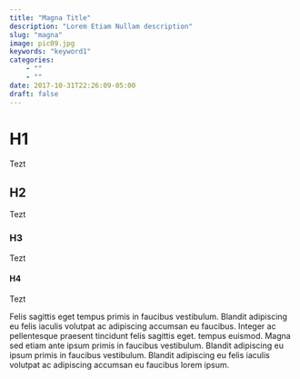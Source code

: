 ```yaml
---
title: "Magna Title"
description: "Lorem Etiam Nullam description"
slug: "magna"
image: pic09.jpg
keywords: "keyword1"
categories: 
    - ""
    - ""
date: 2017-10-31T22:26:09-05:00
draft: false
---
```


# H1
Tezt

## H2
Tezt

### H3
Tezt

#### H4
Tezt

<div class="box">
														<p>Felis sagittis eget tempus primis in faucibus vestibulum. Blandit adipiscing eu felis iaculis volutpat ac adipiscing accumsan eu faucibus. Integer ac pellentesque praesent tincidunt felis sagittis eget. tempus euismod. Magna sed etiam ante ipsum primis in faucibus vestibulum. Blandit adipiscing eu ipsum primis in faucibus vestibulum. Blandit adipiscing eu felis iaculis volutpat ac adipiscing accumsan eu faucibus lorem ipsum.</p>
													</div>